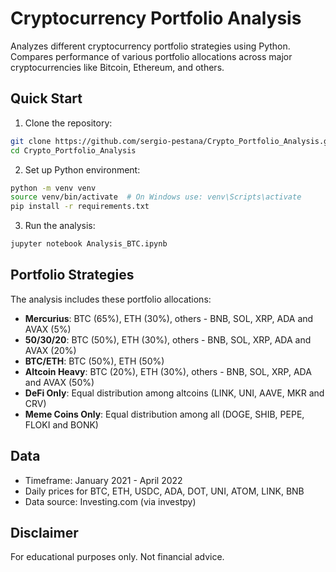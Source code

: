 # Cryptocurrency Portfolio Analysis

Analyzes different cryptocurrency portfolio strategies using Python. Compares performance of various portfolio allocations across major cryptocurrencies like Bitcoin, Ethereum, and others.

## Quick Start

1. Clone the repository:
```bash
git clone https://github.com/sergio-pestana/Crypto_Portfolio_Analysis.git
cd Crypto_Portfolio_Analysis
```

2. Set up Python environment:
```bash
python -m venv venv
source venv/bin/activate  # On Windows use: venv\Scripts\activate
pip install -r requirements.txt
```

3. Run the analysis:
```bash
jupyter notebook Analysis_BTC.ipynb
```

## Portfolio Strategies

The analysis includes these portfolio allocations:

- **Mercurius**: BTC (65%), ETH (30%), others - BNB, SOL, XRP, ADA and AVAX (5%)
- **50/30/20**: BTC (50%), ETH (30%), others - BNB, SOL, XRP, ADA and AVAX (20%)
- **BTC/ETH**: BTC (50%), ETH (50%)
- **Altcoin Heavy**: BTC (20%), ETH (30%), others - BNB, SOL, XRP, ADA and AVAX (50%)
- **DeFi Only**: Equal distribution among altcoins (LINK, UNI, AAVE, MKR and CRV)
- **Meme Coins Only**: Equal distribution among all (DOGE, SHIB, PEPE, FLOKI and BONK)

## Data

- Timeframe: January 2021 - April 2022
- Daily prices for BTC, ETH, USDC, ADA, DOT, UNI, ATOM, LINK, BNB
- Data source: Investing.com (via investpy)

## Disclaimer

For educational purposes only. Not financial advice.